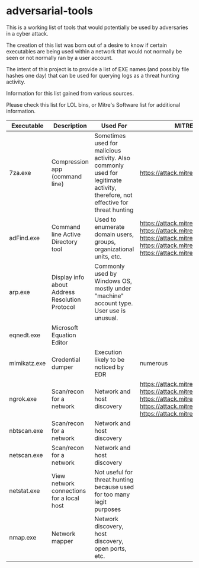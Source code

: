 # adversarial-tools

This is a working list of tools that would potentially be used by adversaries in a cyber attack.  

The creation of this list was born out of a desire to know if certain executables are being used within a network that would not normally be seen or not normally ran by a user account.  

The intent of this project is to provide a list of EXE names (and possibly file hashes one day) that can be used for querying logs as a threat hunting activity.  

Information for this list gained from various sources.

Please check this list for LOL bins, or Mitre's Software list for additional information.


Executable    | Description   | Used For    | MITRE ATT@ACK  |  
| ----------- | -----------   | ----------- | -----------    |  
|   7za.exe   | Compression app (command line) | Sometimes used for malicious activity. Also commonly used for legitimate activity, therefore, not effective for threat hunting | https://attack.mitre.org/techniques/T1027/ |  
| adFind.exe    | Command line Active Directory tool | Used to enumerate domain users, groups, organizational units, etc. | https://attack.mitre.org/techniques/T1087  https://attack.mitre.org/techniques/T1482 https://attack.mitre.org/techniques/T1069 https://attack.mitre.org/techniques/T1018 https://attack.mitre.org/techniques/T1016    |
| arp.exe | Display info about Address Resolution Protocol | Commonly used by Windows OS, mostly under "machine" account type. User use is unusual. | |
| eqnedt.exe | Microsoft Equation Editor | | | 
| mimikatz.exe | Credential dumper | Execution likely to be noticed by EDR | numerous |  
| ngrok.exe | Scan/recon for a network | Network and host discovery | https://attack.mitre.org/techniques/T1046  https://attack.mitre.org/techniques/T1040  https://attack.mitre.org/techniques/T1018  https://attack.mitre.org/techniques/T1016  https://attack.mitre.org/techniques/T1033  |
| nbtscan.exe | Scan/recon for a network | Network and host discovery | |
| netscan.exe | Scan/recon for a network | Network and host discovery | |
| netstat.exe | View network connections for a local host | Not useful for threat hunting because used for too many legit purposes |
| nmap.exe | Network mapper | Network discovery, host discovery, open ports, etc. | |
